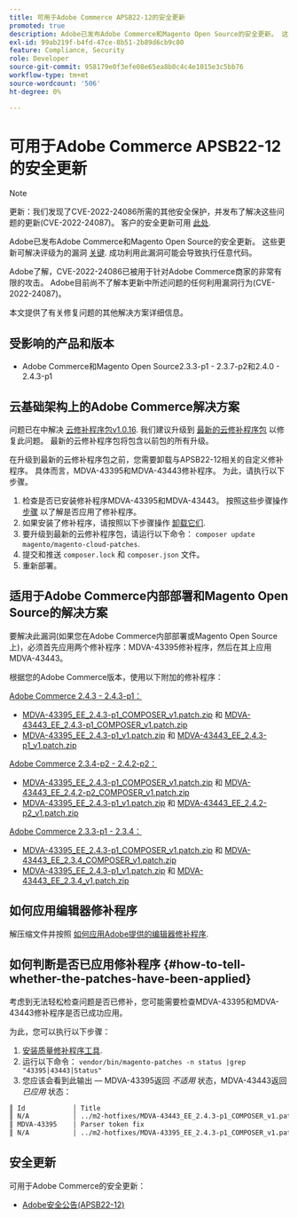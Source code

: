 ```yaml
---
title: 可用于Adobe Commerce APSB22-12的安全更新
promoted: true
description: Adobe已发布Adobe Commerce和Magento Open Source的安全更新。 这些更新可解决被评为严重漏洞的问题。 成功利用此漏洞可能会导致执行任意代码。
exl-id: 99ab219f-b4fd-47ce-8b51-2b89d6cb9c80
feature: Compliance, Security
role: Developer
source-git-commit: 958179e0f3efe08e65ea8b0c4c4e1015e3c5bb76
workflow-type: tm+mt
source-wordcount: '506'
ht-degree: 0%

---
```


# 可用于Adobe Commerce APSB22-12的安全更新

>[!NOTE]
>
>更新：我们发现了CVE-2022-24086所需的其他安全保护，并发布了解决这些问题的更新(CVE-2022-24087)。 客户的安全更新可用 [此处](https://helpx.adobe.com/security/products/magento/apsb22-12.html).


Adobe已发布Adobe Commerce和Magento Open Source的安全更新。 这些更新可解决评级为的漏洞 [关键](https://helpx.adobe.com/security/severity-ratings.html). 成功利用此漏洞可能会导致执行任意代码。

Adobe了解，CVE-2022-24086已被用于针对Adobe Commerce商家的非常有限的攻击。 Adobe目前尚不了解本更新中所述问题的任何利用漏洞行为(CVE-2022-24087)。

本文提供了有关修复问题的其他解决方案详细信息。

## 受影响的产品和版本

* Adobe Commerce和Magento Open Source2.3.3-p1 - 2.3.7-p2和2.4.0 - 2.4.3-p1

## 云基础架构上的Adobe Commerce解决方案

问题已在中解决 [云修补程序包v1.0.16](https://devdocs.magento.com/cloud/release-notes/mcp-release-notes.html?itm_source=devdocs&amp;itm_medium=search_page&amp;itm_campaign=federated_search&amp;itm_term=v1.0.16#v1016). 我们建议升级到 [最新的云修补程序包](https://devdocs.magento.com/cloud/release-notes/mcp-release-notes.html?itm_source=devdocs&amp;itm_medium=search_page&amp;itm_campaign=federated_search&amp;itm_term=v1.0.16#latest) 以修复此问题。 最新的云修补程序包将包含以前包的所有升级。

在升级到最新的云修补程序包之前，您需要卸载与APSB22-12相关的自定义修补程序。 具体而言，MDVA-43395和MDVA-43443修补程序。 为此，请执行以下步骤。

1. 检查是否已安装修补程序MDVA-43395和MDVA-43443。 按照这些步骤操作 [步骤](#how-to-tell-whether-the-patches-have-been-applied) 以了解是否应用了修补程序。
1. 如果安装了修补程序，请按照以下步骤操作 [卸载它们](https://devdocs.magento.com/cloud/project/project-patch.html?itm_source=devdocs&amp;itm_medium=search_page&amp;itm_campaign=federated_search&amp;itm_term=uninstall%20patch#revert-a-custom-patch).
1. 要升级到最新的云修补程序包，请运行以下命令： `composer update magento/magento-cloud-patches`.
1. 提交和推送 `composer.lock` 和 `composer.json` 文件。
1. 重新部署。

## 适用于Adobe Commerce内部部署和Magento Open Source的解决方案

要解决此漏洞(如果您在Adobe Commerce内部部署或Magento Open Source上)，必须首先应用两个修补程序：MDVA-43395修补程序，然后在其上应用MDVA-43443。

根据您的Adobe Commerce版本，使用以下附加的修补程序：

<u>Adobe Commerce 2.4.3 - 2.4.3-p1：</u>

* [MDVA-43395_EE_2.4.3-p1_COMPOSER_v1.patch.zip](assets/MDVA-43395_EE_2.4.3-p1_COMPOSER_v1.patch.zip) 和 [MDVA-43443_EE_2.4.3-p1_COMPOSER_v1.patch.zip](assets/MDVA-43443_EE_2.4.3-p1_COMPOSER_v1.patch.zip)
* [MDVA-43395_EE_2.4.3-p1_v1.patch.zip](assets/MDVA-43395_EE_2.4.3-p1_v1.patch.zip) 和 [MDVA-43443_EE_2.4.3-p1_v1.patch.zip](assets/MDVA-43443_EE_2.4.3-p1_v1.patch.zip)

<u>Adobe Commerce 2.3.4-p2 - 2.4.2-p2：</u>

* [MDVA-43395_EE_2.4.3-p1_COMPOSER_v1.patch.zip](assets/MDVA-43395_EE_2.4.3-p1_COMPOSER_v1.patch.zip) 和 [MDVA-43443_EE_2.4.2-p2_COMPOSER_v1.patch.zip](assets/MDVA-43443_EE_2.4.2-p2_COMPOSER_v1.patch.zip)
* [MDVA-43395_EE_2.4.3-p1_v1.patch.zip](assets/MDVA-43395_EE_2.4.3-p1_v1.patch.zip) 和 [MDVA-43443_EE_2.4.2-p2_v1.patch.zip](assets/MDVA-43443_EE_2.4.2-p2_v1.patch.zip)

<u>Adobe Commerce 2.3.3-p1 - 2.3.4：</u>

* [MDVA-43395_EE_2.4.3-p1_COMPOSER_v1.patch.zip](assets/MDVA-43395_EE_2.4.3-p1_COMPOSER_v1.patch.zip) 和 [MDVA-43443_EE_2.3.4_COMPOSER_v1.patch.zip](assets/MDVA-43443_EE_2.3.4_COMPOSER_v1.patch.zip)
* [MDVA-43395_EE_2.4.3-p1_v1.patch.zip](assets/MDVA-43395_EE_2.4.3-p1_v1.patch.zip) 和 [MDVA-43443_EE_2.3.4_v1.patch.zip](assets/MDVA-43443_EE_2.3.4_v1.patch.zip)

## 如何应用编辑器修补程序

解压缩文件并按照 [如何应用Adobe提供的编辑器修补程序](/help/how-to/general/how-to-apply-a-composer-patch-provided-by-magento.md).


## 如何判断是否已应用修补程序 {#how-to-tell-whether-the-patches-have-been-applied}

考虑到无法轻松检查问题是否已修补，您可能需要检查MDVA-43395和MDVA-43443修补程序是否已成功应用。

为此，您可以执行以下步骤：

1. [安装质量修补程序工具](https://devdocs.magento.com/quality-patches/usage.html).
1. 运行以下命令： `vendor/bin/magento-patches -n status |grep "43395|43443|Status"`
1. 您应该会看到此输出 — MDVA-43395返回 *不适用* 状态，MDVA-43443返回 *已应用* 状态：

```bash
║ Id            │ Title                                                        │ Category        │ Origin                 │ Status      │ Details                                          ║
║ N/A           │ ../m2-hotfixes/MDVA-43443_EE_2.4.3-p1_COMPOSER_v1.patch      │ Other           │ Local                  │ Applied     │ Patch type: Custom                               ║
║ MDVA-43395    │ Parser token fix                                             │ Other           │ Adobe Commerce Support │ N/A         │ Patch type: Required                             ║
║ N/A           │ ../m2-hotfixes/MDVA-43395_EE_2.4.3-p1_COMPOSER_v1.patch      │ Other           │ Local                  │ N/A         │ Patch type: Custom                               ║
```

## 安全更新

可用于Adobe Commerce的安全更新：

* [Adobe安全公告(APSB22-12)](https://helpx.adobe.com/security/products/magento/apsb22-12.html)
